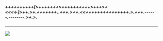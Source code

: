 ##### ++++++++++[>+++++++>++++++++++>+++>+<<<<-]>++.>+.+++++++..+++.>++.<<+++++++++++++++.>.+++.------.--------.>+.>.
<hr>
<a href="https://github.com/msladek">
  <img align="center" src="https://github-readme-stats.vercel.app/api?username=msladek&show_icons=true&theme=onedark&hide=stars,issues&hide_rank=true&count_private=true&include_all_commits=true&show_owner=true" />
</a>
